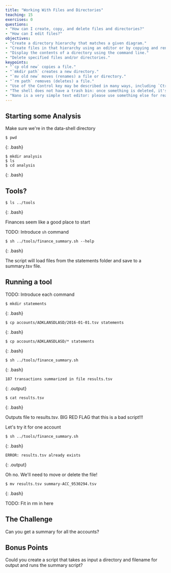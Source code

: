 ```yaml
---
title: "Working With Files and Directories"
teaching: 15
exercises: 0
questions:
- "How can I create, copy, and delete files and directories?"
- "How can I edit files?"
objectives:
- "Create a directory hierarchy that matches a given diagram."
- "Create files in that hierarchy using an editor or by copying and renaming existing files."
- "Display the contents of a directory using the command line."
- "Delete specified files and/or directories."
keypoints:
- "`cp old new` copies a file."
- "`mkdir path` creates a new directory."
- "`mv old new` moves (renames) a file or directory."
- "`rm path` removes (deletes) a file."
- "Use of the Control key may be described in many ways, including `Ctrl-X`, `Control-X`, and `^X`."
- "The shell does not have a trash bin: once something is deleted, it's really gone."
- "Nano is a very simple text editor: please use something else for real work."
---
```


## Starting some Analysis

Make sure we're in the data-shell directory
~~~
$ pwd
~~~
{: .bash}

~~~
$ mkdir analysis
$ ls
$ cd analysis
~~~
{: .bash}

## Tools?

~~~
$ ls ../tools
~~~
{: .bash}

Finances seem like a good place to start

TODO: Introduce `sh` command

~~~
$ sh ../tools/finance_summary.sh --help
~~~
{: .bash}

The script will load files from the statements folder and save to a summary.tsv file.


## Running a tool

TODO: Introduce each command

~~~
$ mkdir statements
~~~
{: .bash}

~~~
$ cp accounts/ADKLANSDLASD/2016-01-01.tsv statements
~~~
{: .bash}

~~~
$ cp accounts/ADKLANSDLASD/* statements
~~~
{: .bash}

~~~
$ sh ../tools/finance_summary.sh
~~~
{: .bash}

~~~
187 transactions summarized in file results.tsv
~~~
{: .output}

~~~
$ cat results.tsv
~~~
{: .bash}

Outputs file to results.tsv. BIG RED FLAG that this is a bad script!!!

Let's try it for one account
~~~
$ sh ../tools/finance_summary.sh
~~~
{: .bash}

~~~
ERROR: results.tsv already exists
~~~
{: .output}

Oh no. We'll need to move or delete the file!

~~~
$ mv results.tsv summary-ACC_9530294.tsv
~~~
{: .bash}

TODO: Fit in rm in here

## The Challenge

Can you get a summary for all the accounts?

## Bonus Points

Could you create a script that takes as input a directory and filename for output and runs the summary script?
